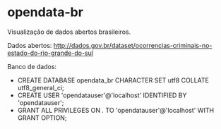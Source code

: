 opendata-br
===========

Visualização de dados abertos brasileiros.

Dados abertos:
http://dados.gov.br/dataset/ocorrencias-criminais-no-estado-do-rio-grande-do-sul

Banco de dados:

- CREATE DATABASE opendata_br CHARACTER SET utf8 COLLATE utf8_general_ci;
- CREATE USER 'opendatauser'@'localhost' IDENTIFIED BY 'opendatauser';
- GRANT ALL PRIVILEGES ON *.* TO 'opendatauser'@'localhost' WITH GRANT OPTION;
                            